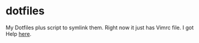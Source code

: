 dotfiles
========

My Dotfiles plus  script to symlink them.
Right now it just has Vimrc file.
I got Help [here](http://blog.smalleycreative.com/tutorials/using-git-and-github-to-manage-your-dotfiles/).
